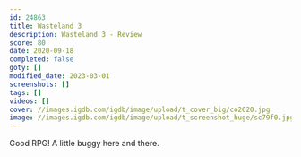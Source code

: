 ```yaml
---
id: 24863
title: Wasteland 3
description: Wasteland 3 - Review
score: 80
date: 2020-09-18
completed: false
goty: []
modified_date: 2023-03-01
screenshots: []
tags: []
videos: []
cover: //images.igdb.com/igdb/image/upload/t_cover_big/co2620.jpg
image: //images.igdb.com/igdb/image/upload/t_screenshot_huge/sc79f0.jpg
---
```

Good RPG! A little buggy here and there.